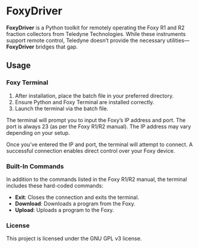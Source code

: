 # FoxyDriver

**FoxyDriver** is a Python toolkit for remotely operating the Foxy R1 and R2 fraction collectors from Teledyne Technologies. While these instruments support remote control, Teledyne doesn’t provide the necessary utilities—**FoxyDriver** bridges that gap.

## Usage

### Foxy Terminal

1. After installation, place the batch file in your preferred directory.
2. Ensure Python and Foxy Terminal are installed correctly.
3. Launch the terminal via the batch file.

The terminal will prompt you to input the Foxy’s IP address and port. The port is always 23 (as per the Foxy R1/R2 manual). The IP address may vary depending on your setup.

Once you’ve entered the IP and port, the terminal will attempt to connect. A successful connection enables direct control over your Foxy device. 

### Built-In Commands

In addition to the commands listed in the Foxy R1/R2 manual, the terminal includes these hard-coded commands:

- **Exit**: Closes the connection and exits the terminal.
- **Download**: Downloads a program from the Foxy.
- **Upload**: Uploads a program to the Foxy.

### License

This project is licensed under the GNU GPL v3 license.

